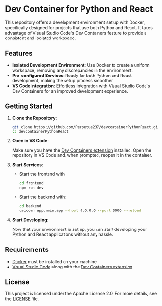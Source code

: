 # Dev Container for Python and React

This repository offers a development environment set up with Docker, specifically designed for projects that use both Python and React. It takes advantage of Visual Studio Code's Dev Containers feature to provide a consistent and isolated workspace.

## Features

- **Isolated Development Environment**: Use Docker to create a uniform workspace, removing any discrepancies in the environment.
- **Pre-configured Services**: Ready for both Python and React development, making the setup process smoother.
- **VS Code Integration**: Effortless integration with Visual Studio Code's Dev Containers for an improved development experience.

## Getting Started

1. **Clone the Repository**:

   ```bash
   git clone https://github.com/Perpetue237/devcontainerPythonReact.git
   cd devcontainerPythonReact
   ```

2. **Open in VS Code**:

   Make sure you have the [Dev Containers extension](https://marketplace.visualstudio.com/items?itemName=ms-vscode-remote.remote-containers) installed. Open the repository in VS Code and, when prompted, reopen it in the container.

3. **Start Services**:

   - Start the frontend with:
     ```bash
     cd frontend
     npm run dev
     ```
   - Start the backend with:
     ```bash
     cd backend
     uvicorn app.main:app --host 0.0.0.0 --port 8000 --reload
     ```

4. **Start Developing**:

   Now that your environment is set up, you can start developing your Python and React applications without any hassle.

## Requirements

- [Docker](https://www.docker.com/get-started) must be installed on your machine.
- [Visual Studio Code](https://code.visualstudio.com/) along with the [Dev Containers extension](https://marketplace.visualstudio.com/items?itemName=ms-vscode-remote.remote-containers).

## License

This project is licensed under the Apache License 2.0. For more details, see the [LICENSE](LICENSE) file.
